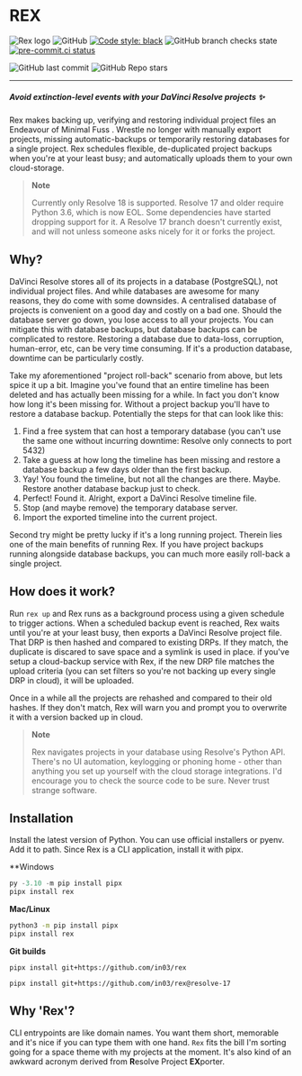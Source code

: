 # REX

![Rex logo](https://github.com/in03/rex/blob/docs/images/rex_logo.svg)
![GitHub](https://img.shields.io/github/license/in03/rex) 
[![Code style: black](https://img.shields.io/badge/code%20style-black-000000.svg)](https://github.com/psf/black)
![GitHub branch checks state](https://img.shields.io/github/checks-status/in03/rex/main)
[![pre-commit.ci status](https://results.pre-commit.ci/badge/github/in03/rex/main.svg)](https://results.pre-commit.ci/latest/github/in03/rex/main)

![GitHub last commit](https://img.shields.io/github/last-commit/in03/rex)
![GitHub Repo stars](https://img.shields.io/github/stars/in03/rex?style=social)

---

##### Avoid extinction-level events with your DaVinci Resolve projects :sparkles:
Rex makes backing up, verifying and restoring individual project files an Endeavour of Minimal Fuss .
Wrestle no longer with manually export projects, missing automatic-backups or temporarily restoring databases for a single project.
Rex schedules flexible, de-duplicated project backups when you're at your least busy; and automatically uploads them to your own cloud-storage. 

> **Note**
>
> Currently only Resolve 18 is supported. Resolve 17 and older require Python 3.6, which is now EOL. Some dependencies have started dropping support for it. 
> A Resolve 17 branch doesn't currently exist, and will not unless someone asks nicely for it or forks the project.

## Why?

DaVinci Resolve stores all of its projects in a database (PostgreSQL), not individual project files. And while databases are awesome for many reasons, they do come with some downsides. A centralised database of projects is convenient on a good day and costly on a bad one. Should the database server go down, you lose access to all your projects. You can mitigate this with database backups, but database backups can be complicated to restore. Restoring a database due to data-loss, corruption, human-error, etc, can be very time consuming. If it's a production database, downtime can be particularly costly.

Take my aforementioned "project roll-back" scenario from above, but lets spice it up a bit. Imagine you've found that an entire timeline has been deleted and has actually been missing for a while. In fact you don't know how long it's been missing for. Without a project backup you'll have to restore a database backup. Potentially the steps for that can look like this:

1. Find a free system that can host a temporary database (you can't use the same one without incurring downtime: Resolve only connects to port 5432)
2. Take a guess at how long the timeline has been missing and restore a database backup a few days older than the first backup.
3. Yay! You found the timeline, but not all the changes are there. Maybe. Restore another database backup just to check.
4. Perfect! Found it. Alright, export a DaVinci Resolve timeline file.
5. Stop (and maybe remove) the temporary database server.
6. Import the exported timeline into the current project.

Second try might be pretty lucky if it's a long running project.
Therein lies one of the main benefits of running Rex. If you have project backups running alongside database backups, you can much more easily roll-back a single project.

## How does it work?
Run `rex up` and Rex runs as a background process using a given schedule to trigger actions.
When a scheduled backup event is reached, Rex waits until you're at your least busy, then exports a DaVinci Resolve project file.
That DRP is then hashed and compared to existing DRPs. If they match, the duplicate is discared to save space and a symlink is used in place.
if you've setup a cloud-backup service with Rex, if the new DRP file matches the upload criteria (you can set filters so you're not backing up every single DRP in cloud), it will be uploaded.

Once in a while all the projects are rehashed and compared to their old hashes. If they don't match, Rex will warn you and prompt you to overwrite it with a version backed up in cloud.

> **Note**
>
> Rex navigates projects in your database using Resolve's Python API. There's no UI automation, keylogging or phoning home - other than anything you set up 
> yourself with the cloud storage integrations. I'd encourage you to check the source code to be sure. Never trust strange software. 

## Installation
Install the latest version of Python. You can use official installers or pyenv. Add it to path.
Since Rex is a CLI application, install it with pipx.

**Windows
```powershell
py -3.10 -m pip install pipx
pipx install rex
```
**Mac/Linux**
```bash
python3 -m pip install pipx
pipx install rex
```

**Git builds**

`pipx install git+https://github.com/in03/rex`

`pipx install git+https://github.com/in03/rex@resolve-17`

## Why 'Rex'?
CLI entrypoints are like domain names. You want them short, memorable and it's nice if you can type them with one hand.
`Rex` fits the bill I'm sorting going for a space theme with my projects at the moment. It's also kind of an awkward acronym derived from **R**esolve Project **EX**porter.
